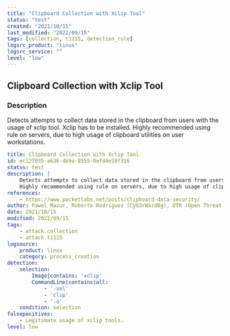 ```yaml
---
title: "Clipboard Collection with Xclip Tool"
status: "test"
created: "2021/10/15"
last_modified: "2022/09/15"
tags: [collection, t1115, detection_rule]
logsrc_product: "linux"
logsrc_service: ""
level: "low"
---
```


## Clipboard Collection with Xclip Tool

### Description

Detects attempts to collect data stored in the clipboard from users with the usage of xclip tool. Xclip has to be installed.
Highly recommended using rule on servers, due to high usage of clipboard utilities on user workstations.


```yml
title: Clipboard Collection with Xclip Tool
id: ec127035-a636-4b9a-8555-0efd4e59f316
status: test
description: |
    Detects attempts to collect data stored in the clipboard from users with the usage of xclip tool. Xclip has to be installed.
    Highly recommended using rule on servers, due to high usage of clipboard utilities on user workstations.
references:
    - https://www.packetlabs.net/posts/clipboard-data-security/
author: Pawel Mazur, Roberto Rodriguez (Cyb3rWard0g), OTR (Open Threat Research), MSTIC
date: 2021/10/15
modified: 2022/09/15
tags:
    - attack.collection
    - attack.t1115
logsource:
    product: linux
    category: process_creation
detection:
    selection:
        Image|contains: 'xclip'
        CommandLine|contains|all:
            - '-sel'
            - 'clip'
            - '-o'
    condition: selection
falsepositives:
    - Legitimate usage of xclip tools.
level: low

```

